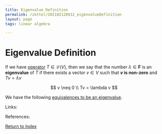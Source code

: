 ```yaml
---
title: Eigenvalue Definition
permalink: /zettel/202102120912_eigenvalueDefinition
layout: page
tags: linear algebra

---
```

# Eigenvalue Definition

If we have [operator](202102082104_operatorDefinition) $T \in \mathcal{L}(V)$, then we say that the number
$\lambda \in \mathbf{F}$ is an **eigenvalue** of $T$ if there exists a vector $v \in V$ such that 
**$v$ is non-zero** and $Tv = \lambda v$

$$
v \neq 0 \\
Tv = \lambda v
$$

We have the following [equivalences to be an eigenvalue](202102120920_equivalencesEigenvalue).

Links: 

References: 

[Return to Index](index)